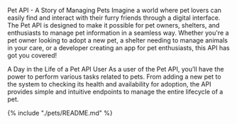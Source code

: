 
Pet API - A Story of Managing Pets
Imagine a world where pet lovers can easily find and interact with their furry friends through a digital interface. The Pet API is designed to make it possible for pet owners, shelters, and enthusiasts to manage pet information in a seamless way. Whether you're a pet owner looking to adopt a new pet, a shelter needing to manage animals in your care, or a developer creating an app for pet enthusiasts, this API has got you covered!

A Day in the Life of a Pet API User
As a user of the Pet API, you’ll have the power to perform various tasks related to pets. From adding a new pet to the system to checking its health and availability for adoption, the API provides simple and intuitive endpoints to manage the entire lifecycle of a pet.


{% include "./pets/README.md" %}
